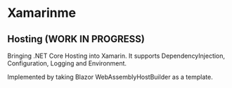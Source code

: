 # Xamarinme

## Hosting (WORK IN PROGRESS)
Bringing .NET Core Hosting into Xamarin.
It supports DependencyInjection, Configuration, Logging and Environment.

Implemented by taking Blazor WebAssemblyHostBuilder as a template.

